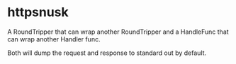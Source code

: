 # httpsnusk

A RoundTripper that can wrap another RoundTripper and a HandleFunc that can wrap another Handler func.

Both will dump the request and response to standard out by default.
